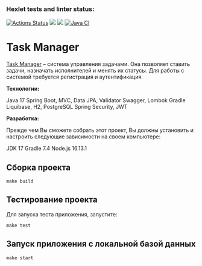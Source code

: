 ### Hexlet tests and linter status:
[![Actions Status](https://github.com/NowUKnow1/java-project-73/workflows/hexlet-check/badge.svg)](https://github.com/NowUKnow1/java-project-73/actions)
<a href="https://codeclimate.com/github/NowUKnow1/java-project-73/maintainability"><img src="https://api.codeclimate.com/v1/badges/acc5ad764473b4c79e1c/maintainability" /></a>
<a href="https://codeclimate.com/github/NowUKnow1/java-project-73/test_coverage"><img src="https://api.codeclimate.com/v1/badges/acc5ad764473b4c79e1c/test_coverage" /></a>
[![Java CI](https://github.com/NowUKnow1/java-project-73/actions/workflows/main.yml/badge.svg)](https://github.com/NowUKnow1/java-project-73/actions/workflows/main.yml)

# Task Manager

[Task Manager](https://task-manager-7f8t.onrender.com) – система управления задачами. Она позволяет ставить задачи, назначать исполнителей и менять их статусы. Для работы с системой требуется регистрация и аутентификация.

**Технологии:**

Java 17
Spring Boot, MVC, Data JPA, Validator
Swagger, Lombok
Gradle
Liquibase, H2, PostgreSQL
Spring Security, JWT

**Разработка:**

Прежде чем Вы сможете собрать этот проект, Вы должны установить и настроить следующие зависимости на своем компьютере:

JDK 17
Gradle 7.4
Node.js 16.13.1

## Сборка проекта

```
make build
```

## Тестирование проекта

Для запуска теста приложения, запустите:

```
make test
```

## Запуск приложения с локальной базой данных
```
make start
```

